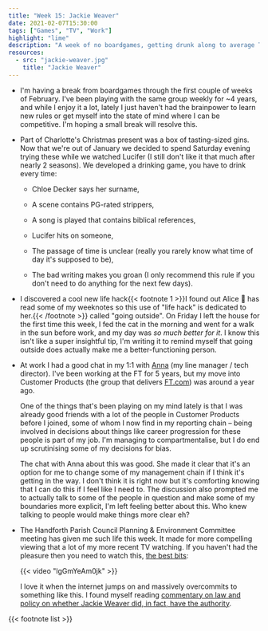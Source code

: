 ```yaml
---
title: "Week 15: Jackie Weaver"
date: 2021-02-07T15:30:00
tags: ["Games", "TV", "Work"]
highlight: "lime"
description: "A week of no boardgames, getting drunk along to average TV, surprising life hacks, and the question on everybody's lips: did Jackie Weaver have the authority?"
resources:
  - src: "jackie-weaver.jpg"
    title: "Jackie Weaver"
---
```


  * I'm having a break from boardgames through the first couple of weeks of February. I've been playing with the same group weekly for ~4 years, and while I enjoy it a lot, lately I just haven't had the brainpower to learn new rules or get myself into the state of mind where I can be competitive. I'm hoping a small break will resolve this.

  * Part of Charlotte's Christmas present was a box of tasting-sized gins. Now that we're out of January we decided to spend Saturday evening trying these while we watched Lucifer (I still don't like it that much after nearly 2 seasons). We developed a drinking game, you have to drink every time:

    * Chloe Decker says her surname,

    * A scene contains PG-rated strippers,

    * A song is played that contains biblical references,

    * Lucifer hits on someone,

    * The passage of time is unclear (really you rarely know what time of day it's supposed to be),

    * The bad writing makes you groan (I only recommend this rule if you don't need to do anything for the next few days).

  * I discovered a cool new life hack{{< footnote 1 >}}I found out Alice :wave: has read some of my weeknotes so this use of "life hack" is dedicated to her.{{< /footnote >}} called "going outside". On Friday I left the house for the first time this week, I fed the cat in the morning and went for a walk in the sun before work, and my day was _so much better for it_. I know this isn't like a super insightful tip, I'm writing it to remind myself that going outside does actually make me a better-functioning person.

  * At work I had a good chat in my 1:1 with [Anna](https://www.annashipman.co.uk/) (my line manager / tech director). I've been working at the FT for 5 years, but my move into Customer Products (the group that delivers [FT.com](https://www.ft.com/)) was around a year ago.
  
    One of the things that's been playing on my mind lately is that I was already good friends with a lot of the people in Customer Products before I joined, some of whom I now find in my reporting chain – being involved in decisions about things like career progression for these people is part of my job. I'm managing to compartmentalise, but I do end up scrutinising some of my decisions for bias.

    The chat with Anna about this was good. She made it clear that it's an option for me to change some of my management chain if I think it's getting in the way. I don't think it is right now but it's comforting knowing that I can do this if I feel like I need to. The discussion also prompted me to actually talk to some of the people in question and make some of my boundaries more explicit, I'm left feeling better about this. Who knew talking to people would make things more clear eh?

  * The Handforth Parish Council Planning & Environment Committee meeting has given me such life this week. It made for more compelling viewing that a lot of my more recent TV watching. If you haven't had the pleasure then you need to watch this, [the best bits](https://youtu.be/lgGmYeAm0jk):

    {{< video "lgGmYeAm0jk" >}}

    I love it when the internet jumps on and massively overcommits to something like this. I found myself reading [commentary on law and policy on whether Jackie Weaver did, in fact, have the authority](https://davidallengreen.com/2021/02/did-jackie-weaver-have-the-authority-the-law-and-policy-of-that-handforth-parish-council-meeting/).

{{< footnote list >}}
